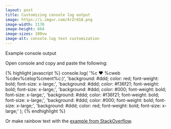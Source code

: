```yaml
---
layout: post
title: Customizing console log output
image: https://i.imgur.com/4rZrd18.png
image-width: 2170
image-height: 664
image-sizes: 100vw
image-alt: console.log text customization
---
```


<amp-img width="2170" height="664" sizes="100vw" src="https://i.imgur.com/4rZrd18.png" alt="console.log text customization"></amp-img>
<span class="image__byline-span">Example console output</span>

Open console and copy and paste the following:

{% highlight javascript %}
console.log(
	'%c ♥ %cweb %cdev%celop%cment%c:\)',
	'background: #ddd; color: red; font-weight: bold; font-size: x-large;',
	'background: #ddd; color: #f36f21; font-weight: bold; font-size: x-large;',
	'background: #ddd; color: #000; font-weight: bold; font-size: x-large;',
	'background: #ddd; color: #f36f21; font-weight: bold; font-size: x-large;',
	'background: #ddd; color: #000; font-weight: bold; font-size: x-large;',
	'background: #ddd; color: red; font-weight: bold; font-size: x-large;'
);
{% endhighlight %}

Or make rainbow text with the <a href="https://stackoverflow.com/questions/7505623/colors-in-javascript-console/21457293#21457293">example from StackOverflow</a>.